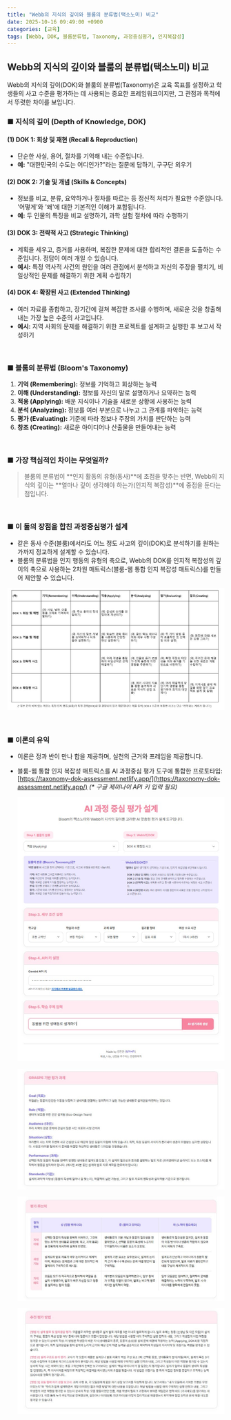 ```yaml
---
title: "Webb의 지식의 깊이와 블룸의 분류법(택소노미) 비교"
date: 2025-10-16 09:49:00 +0900
categories: [교육]
tags: [Webb, DOK, 블룸분류법, Taxonomy, 과정중심평가, 인지복잡성]
---
```


## Webb의 지식의 깊이와 블룸의 분류법(택소노미) 비교

Webb의 지식의 깊이(DOK)와 블룸의 분류법(Taxonomy)은 교육 목표를 설정하고 학생들의 사고 수준을 평가하는 데 사용되는 중요한 프레임워크이지만, 그 관점과 목적에서 뚜렷한 차이를 보입니다.
​
<br>

### ■ 지식의 깊이 (Depth of Knowledge, DOK)

#### (1) DOK 1: 회상 및 재현 (Recall & Reproduction)
- 단순한 사실, 용어, 절차를 기억해 내는 수준입니다.
- **예:** "대한민국의 수도는 어디인가?"라는 질문에 답하기, 구구단 외우기

#### (2) DOK 2: 기술 및 개념 (Skills & Concepts)
- 정보를 비교, 분류, 요약하거나 절차를 따르는 등 정신적 처리가 필요한 수준입니다. '어떻게'와 '왜'에 대한 기본적인 이해가 포함됩니다.
- **예:** 두 인물의 특징을 비교 설명하기, 과학 실험 절차에 따라 수행하기

#### (3) DOK 3: 전략적 사고 (Strategic Thinking)
- 계획을 세우고, 증거를 사용하며, 복잡한 문제에 대한 합리적인 결론을 도출하는 수준입니다. 정답이 여러 개일 수 있습니다.
- **예시:** 특정 역사적 사건의 원인을 여러 관점에서 분석하고 자신의 주장을 펼치기, 비일상적인 문제를 해결하기 위한 계획 수립하기

#### (4) DOK 4: 확장된 사고 (Extended Thinking)
- 여러 자료를 종합하고, 장기간에 걸쳐 복잡한 조사를 수행하며, 새로운 것을 창출해내는 가장 높은 수준의 사고입니다.
- **예시:** 지역 사회의 문제를 해결하기 위한 프로젝트를 설계하고 실행한 후 보고서 작성하기
​
<br>

### ■ 블룸의 분류법 (Bloom's Taxonomy)

1.  **기억 (Remembering):** 정보를 기억하고 회상하는 능력
2.  **이해 (Understanding):** 정보를 자신의 말로 설명하거나 요약하는 능력
3.  **적용 (Applying):** 배운 지식이나 기술을 새로운 상황에 사용하는 능력
4.  **분석 (Analyzing):** 정보를 여러 부분으로 나누고 그 관계를 파악하는 능력
5.  **평가 (Evaluating):** 기준에 따라 정보나 주장의 가치를 판단하는 능력
6.  **창조 (Creating):** 새로운 아이디어나 산출물을 만들어내는 능력
​
<br>

### ■ 가장 핵심적인 차이는 무엇일까?

> 블룸의 분류법이 **인지 활동의 유형(동사)**에 초점을 맞추는 반면, Webb의 지식의 깊이는 **얼마나 깊이 생각해야 하는가(인지적 복잡성)**에 중점을 둔다는 점입니다.
​
<br>

### ■ 이 둘의 장점을 합친 과정중심평가 설계

- 같은 동사 수준(블룸)에서라도 어느 정도 사고의 깊이(DOK)로 분석하기를 원하는가까지 정교하게 설계할 수 있습니다.
- 블룸의 분류법을 인지 행동의 유형의 축으로, Webb의 DOK를 인지적 복잡성의 깊이의 축으로 사용하는 2차원 매트릭스(블룸-웹 통합 인지 복잡성 매트릭스)를 만들어 제안할 수 있습니다.

![이미지](/assets/taxonomy-dok-assessment-1.jpg)

<br>

### ■ 이론의 유익

- 이론은 정과 반이 만나 합을 제공하며, 실천의 근거와 프레임을 제공합니다.
- 블룸-웹 통합 인지 복잡성 매트릭스를 AI 과정중심 평가 도구에 통합한 프로토타입: [https://taxonomy-dok-assessment.netlify.app/](https://taxonomy-dok-assessment.netlify.app/)
  _(* 구글 제미나이 API 키 입력 필요)_

  ![이미지](/assets/taxonomy-dok-assessment-2.jpg)

  ![이미지](/assets/taxonomy-dok-assessment-3.jpg)

  ![이미지](/assets/taxonomy-dok-assessment-4.jpg)

  ![이미지](/assets/taxonomy-dok-assessment-5.jpg)

